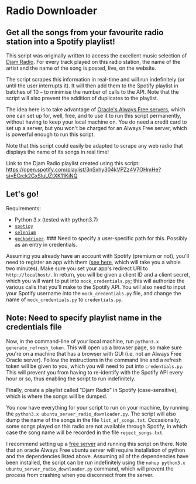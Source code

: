 # Radio Downloader
## Get all the songs from your favourite radio station into a Spotify playlist!

This script was originally written to access the excellent music selection of [Djam Radio](www.djamradio.com). For every track played on this radio station, the name of the artist and the name of the song is posted, live, on the website.

The script scrapes this information in real-time and will run indefinitely (or until the user interrupts it). It will then add them to the Spotify playlist in batches of 10 – to minimise the number of calls to the API. Note that the script will also prevent the addition of duplicates to the playlist.

The idea here is to take advantage of [Oracle's Always Free servers](https://www.oracle.com/cloud/free/#always-free), which one can set up for, well, free, and to use it to run this script permanently, without having to keep your local machine on. You do need a credit card to set up a server, but you won't be charged for an Always Free server, which is powerful enough to run this script.

Note that this script could easily be adapted to scrape any web radio that displays the name of its songs in real time! 

Link to the Djam Radio playlist created using this script: https://open.spotify.com/playlist/3nSxhy304kVPZz4V7OHmHe?si=ECrck2GxSluUZtXK11KiNQ

## Let's go! 

Requirements: 
* Python 3.x (tested with python3.7)
* [`spotipy`](https://spotipy.readthedocs.io/en/2.9.0/)
* [`selenium`](https://pypi.org/project/selenium/)
* [`geckodriver`](https://github.com/mozilla/geckodriver/releases). ### Need to specify a user-specific path for this. Possibly as an entry in credentials. 

Assuming you already have an account with Spotify (premium or not), you'll need to register an app with them ([see here](https://developer.spotify.com/dashboard/applications), which will take you a whole two minutes). Make sure you set your app's redirect URI to `http://localhost/`. In return, you will be given a client ID and a client secret, which you will want to put into `mock_credentials.py`; this will authorize the various calls that you'll make to the Spotify API. You will also need to input your Spotify username into the `mock_credentials.py` file, and change the name of `mock_credentials.py` to `credentials.py`.

## Note: Need to specify playlist name in the credentials file

Now, in the command-line of your local machine, run `python3.x generate_refresh_token`. This will open up a browser page, so make sure you're on a machine that has a browser with GUI (i.e. not an Always Free Oracle server). Follow the instructions in the command line and a refresh token will be given to you, which you will need to put into `credentials.py`. This will prevent you from having to re-identify with the Spotify API every hour or so, thus enabling the script to run indefinitely.

Finally, create a playlist called "Djam Radio" in Spotify (case-sensitive), which is where the songs will be dumped.

You now have everything for your script to run on your machine, by running the `python3.x ubuntu_server_radio_downloader.py`. The script will also dump the name of the songs in the file `list_of_songs.txt`. Occasionally, some songs played on this radio are not available through Spotify, in which case the song name will be recorded in the file `reject_songs.txt`.

I recommend setting up a [free server](https://www.oracle.com/cloud/free/#always-free) and running this script on there. Note that an oracle Always Free ubuntu server will require installation of python and the dependencies listed above. Assuming all of the dependencies have been installed, the script can be run indefinitely using the `nohup python3.x ubuntu_server_radio_downloader.py` command, which will prevent the process from crashing when you disconnect from the server.





